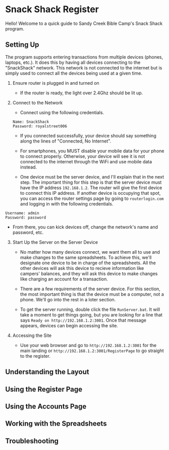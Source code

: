 # Snack Shack Register

Hello! Welcome to a quick guide to Sandy Creek Bible Camp's Snack Shack program.

## Setting Up

The program supports entering transactions from multiple devices (phones, laptops, etc.). It does this by having all devices connecting to the "SnackShack" network. This network is not connected to the internet but is simply used to connect all the devices being used at a given time.

1. Ensure router is plugged in and turned on
   - If the router is ready, the light over 2.4Ghz should be lit up.

2. Connect to the Network
   - Connect using the following credentials.
    ```
    Name: SnackShack
    Password: royalstreet006
    ```
   - If you connected successfully, your device should say something along the lines of "Connected, No Internet". 

   - For smartphones, you MUST disable your mobile data for your phone to connect properly. Otherwise, your device will see it is not connected to the internet through the WiFi and use mobile data instead.

   - One device must be the server device, and I'll explain that in the next step. The important thing for this step is that the server device must have the IP address `192.168.1.2`. The router will give the first device to connect this IP address. If another device is occupying that spot, you can access the router settings page by going to `routerlogin.com` and logging in with the following credentials.
```
Username: admin
Password: password
```
   - From there, you can kick devices off, change the network's name and password, etc.

3. Start Up the Server on the Server Device
   - No matter how many devices connect, we want them all to use and make changes to the same spreadsheets. To achieve this, we'll designate one device to be in charge of the spreadsheets. All the other devices will ask this device to recieve information like campers' balances, and they will ask this device to make changes like charging an account for a transaction.

   - There are a few requirements of the server device. For this section, the most important thing is that the device must be a computer, not a phone. We'll go into the rest in a loter section.

   - To get the server running, double click the file `RunServer.bat`. It will take a moment to get things going, but you are looking for a line that says `Ready on http://192.168.1.2:3001`. Once that message appears, devices can begin accessing the site.

4. Accessing the Site
   - Use your web browser and go to `http://192.168.1.2:3001` for the main landing or `http://192.168.1.2:3001/RegisterPage` to go straight to the register.

## Understanding the Layout

## Using the Register Page

## Using the Accounts Page

## Working with the Spreadsheets

## Troubleshooting